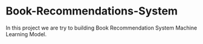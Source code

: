 # Book-Recommendations-System

In this project we are try to building Book Recommendation System Machine Learning Model.
